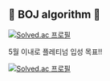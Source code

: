 ## 💪 BOJ algorithm 💪
[![Solved.ac
프로필](http://mazassumnida.wtf/api/mini/generate_badge?boj=wown252)](https://github.com/ellynhan/algorithm)

5월 이내로 플레티넘 입성 목표!!

[![Solved.ac
프로필](http://mazassumnida.wtf/api/v2/generate_badge?boj=wown252)](https://solved.ac/wown252)

<!--
**ellynhan/ellynhan** is a ✨ _special_ ✨ repository because its `README.md` (this file) appears on your GitHub profile.

Here are some ideas to get you started:

- 🔭 I’m currently working on ...
- 🌱 I’m currently learning ...
- 👯 I’m looking to collaborate on ...
- 🤔 I’m looking for help with ...
- 💬 Ask me about ...
- 📫 How to reach me: ...
- 😄 Pronouns: ...
- ⚡ Fun fact: ...
-->
